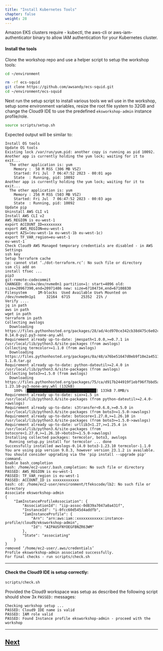```yaml
---
title: "Install Kubernetes Tools"
chapter: false
weight: 28
---
```


Amazon EKS clusters require - kubectl, the aws-cli or aws-iam-authenticator
binary to allow IAM authentication for your Kubernetes cluster.



#### Install the tools

Clone the workshop repo and use a helper script to setup the workshop tools: 

```bash
cd ~/environment
```

```bash
rm -rf ecs-squid
git clone https://github.com/awsandy/ecs-squid.git
cd ~/environment/ecs-squid
```

Next run the setup script to install various tools we wil use in the workshop, setup some environment variables, resize the root file system to 32GB and change the Cloud9 IDE to use the predefined `eksworkshop-admin` instance profile/role.

```bash
source scripts/setup.sh
```


Expected output will be similar to:

```
Install OS tools
Update OS tools
Existing lock /var/run/yum.pid: another copy is running as pid 10092.
Another app is currently holding the yum lock; waiting for it to exit...
  The other application is: yum
    Memory :  58 M RSS (306 MB VSZ)
    Started: Fri Jul  7 06:47:52 2023 - 00:01 ago
    State  : Running, pid: 10092
Another app is currently holding the yum lock; waiting for it to exit...
  The other application is: yum
    Memory : 256 M RSS (503 MB VSZ)
    Started: Fri Jul  7 06:47:52 2023 - 00:03 ago
    State  : Running, pid: 10092
Update pip
Uninstall AWS CLI v1
Install AWS CLI v2
AWS_REGION is eu-west-1
export ACCOUNT_ID=xxxxxxxx
export AWS_REGION=eu-west-1
export AZS=(eu-west-1a eu-west-1b eu-west-1c)
export TF_VAR_region=eu-west-1
eu-west-1
Check Cloud9 AWS Managed temporary credentials are disabled - in AWS Settings
ssh key
Setup Terraform cache
cp: cannot stat ‘./dot-terraform.rc’: No such file or directory
ssm cli add on
install tfsec ...
pip3
git-remote-codecommit
CHANGED: disk=/dev/nvme0n1 partition=1: start=4096 old: size=20967390,end=20971486 new: size=67104734,end=67108830
Filesystem     1M-blocks  Used Available Use% Mounted on
/dev/nvme0n1p1     32164  6715     25352  21% /
Verify ....
jq in path
aws in path
wget in path
terraform in path
Collecting awslogs
  Downloading https://files.pythonhosted.org/packages/28/ad/4cd970ce342cb38d475c6e02c09a241ffb35f77c0539549bb08a0852262d/awslogs-0.14.0-py2.py3-none-any.whl
Requirement already up-to-date: jmespath<1.0.0,>=0.7.1 in /usr/local/lib/python3.6/site-packages (from awslogs)
Collecting termcolor>=1.1.0 (from awslogs)
  Downloading https://files.pythonhosted.org/packages/8a/48/a76be51647d0eb9f10e2a4511bf3ffb8cc1e6b14e9e4fab46173aa79f981/termcolor-1.1.0.tar.gz
Requirement already up-to-date: python-dateutil>=2.4.0 in /usr/local/lib/python3.6/site-packages (from awslogs)
Collecting boto3>=1.5.0 (from awslogs)
  Downloading https://files.pythonhosted.org/packages/75/ca/d917b244919f1ebf96f7bbd5a00e4641f7e9191b0d070258f5dc10f5eaad/boto3-1.23.10-py3-none-any.whl (132kB)
    100% |████████████████████████████████| 133kB 7.0MB/s 
Requirement already up-to-date: six>=1.5 in /usr/local/lib/python3.6/site-packages (from python-dateutil>=2.4.0->awslogs)
Requirement already up-to-date: s3transfer<0.6.0,>=0.5.0 in /usr/local/lib/python3.6/site-packages (from boto3>=1.5.0->awslogs)
Requirement already up-to-date: botocore<1.27.0,>=1.26.10 in /usr/local/lib/python3.6/site-packages (from boto3>=1.5.0->awslogs)
Requirement already up-to-date: urllib3<1.27,>=1.25.4 in /usr/local/lib/python3.6/site-packages (from botocore<1.27.0,>=1.26.10->boto3>=1.5.0->awslogs)
Installing collected packages: termcolor, boto3, awslogs
  Running setup.py install for termcolor ... done
Successfully installed awslogs-0.14.0 boto3-1.23.10 termcolor-1.1.0
You are using pip version 9.0.3, however version 23.1.2 is available.
You should consider upgrading via the 'pip install --upgrade pip' command.
Enable bash_completion
bash: /home/ec2-user/.bash_completion: No such file or directory
PASSED: AWS_REGION is eu-west-1
PASSED: TF_VAR_region is eu-west-1
PASSED: ACCOUNT_ID is xxxxxxxxxxxx
bash: cd: /home/ec2-user/environment/tfekscode/lb2: No such file or directory
Associate eksworkshop-admin
{
    "IamInstanceProfileAssociation": {
        "AssociationId": "iip-assoc-0d839a7047a0a431f",
        "InstanceId": "i-0fcc60d545d4addfb",
        "IamInstanceProfile": {
            "Arn": "arn:aws:iam::xxxxxxxxxxxx:instance-profile/cloud9/eksworkshop-admin",
            "Id": "AIPAUSFNYOEGFBNZR63WM"
        },
        "State": "associating"
    }
}
removed ‘/home/ec2-user/.aws/credentials’
Profile eksworkshop-admin associated successfully.
For final checks - run scripts/check.sh
```


---

#### Check the Cloud9 IDE is setup correctly:

```bash
scripts/check.sh
```

Provided the Cloud9 workspace was setup as described the following script should show 3x `PASSED:` messages:

```
Checking workshop setup ...
PASSED: Cloud9 IDE name is valid 
PASSED: IAM role valid
PASSED: Found Instance profile eksworkshop-admin - proceed with the workshop
```

----

## [Next](./workspaceiam.md)



